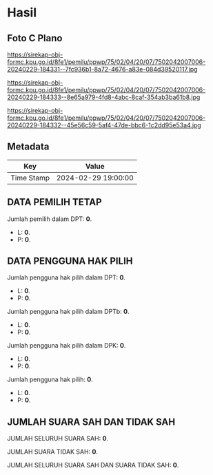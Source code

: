 # Hasil

## Foto C Plano

https://sirekap-obj-formc.kpu.go.id/8fe1/pemilu/ppwp/75/02/04/20/07/7502042007006-20240229-184331--7fc936b1-8a72-4676-a83e-084d39520117.jpg

https://sirekap-obj-formc.kpu.go.id/8fe1/pemilu/ppwp/75/02/04/20/07/7502042007006-20240229-184333--8e65a979-4fd8-4abc-8caf-354ab3ba61b8.jpg

https://sirekap-obj-formc.kpu.go.id/8fe1/pemilu/ppwp/75/02/04/20/07/7502042007006-20240229-184332--45e56c59-5af4-47de-bbc6-1c2dd95e53a4.jpg


## Metadata

| Key        | Value               |
| ---------- | ------------------- |
| Time Stamp | 2024-02-29 19:00:00 |


## DATA PEMILIH TETAP

Jumlah pemilih dalam DPT: **0**.
 * L: **0**.
 * P: **0**.

## DATA PENGGUNA HAK PILIH

Jumlah pengguna hak pilih dalam DPT: **0**.
 * L: **0**.
 * P: **0**.

Jumlah pengguna hak pilih dalam DPTb: **0**.
 * L: **0**.
 * P: **0**.

Jumlah pengguna hak pilih dalam DPK: **0**.
 * L: **0**.
 * P: **0**.

Jumlah pengguna hak pilih: **0**.
 * L: **0**.
 * P: **0**.

## JUMLAH SUARA SAH DAN TIDAK SAH

JUMLAH SELURUH SUARA SAH: **0**.

JUMLAH SUARA TIDAK SAH: **0**.

JUMLAH SELURUH SUARA SAH DAN SUARA TIDAK SAH: **0**.


